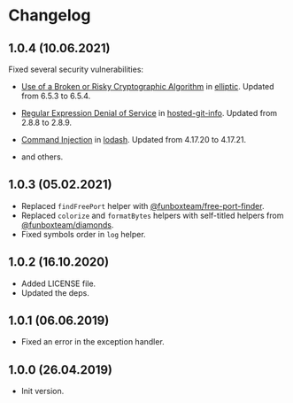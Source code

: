# Changelog

## 1.0.4 (10.06.2021)

Fixed several security vulnerabilities:

- [Use of a Broken or Risky Cryptographic Algorithm](https://github.com/advisories/GHSA-r9p9-mrjm-926w) in [elliptic](https://github.com/indutny/elliptic). Updated from 6.5.3 to 6.5.4.

- [Regular Expression Denial of Service](https://github.com/advisories/GHSA-43f8-2h32-f4cj) in [hosted-git-info](https://github.com/npm/hosted-git-info). Updated from 2.8.8 to 2.8.9.

- [Command Injection](https://github.com/advisories/GHSA-35jh-r3h4-6jhm) in [lodash](https://github.com/lodash/lodash). Updated from 4.17.20 to 4.17.21.

- and others.


## 1.0.3 (05.02.2021)

* Replaced `findFreePort` helper with
  [@funboxteam/free-port-finder](https://github.com/funbox/free-port-finder).
* Replaced `colorize` and `formatBytes` helpers with self-titled helpers from
  [@funboxteam/diamonds](https://github.com/funbox/diamonds).
* Fixed symbols order in `log` helper.

## 1.0.2 (16.10.2020)

* Added LICENSE file.
* Updated the deps.

## 1.0.1 (06.06.2019)

* Fixed an error in the exception handler.

## 1.0.0 (26.04.2019)

* Init version.
